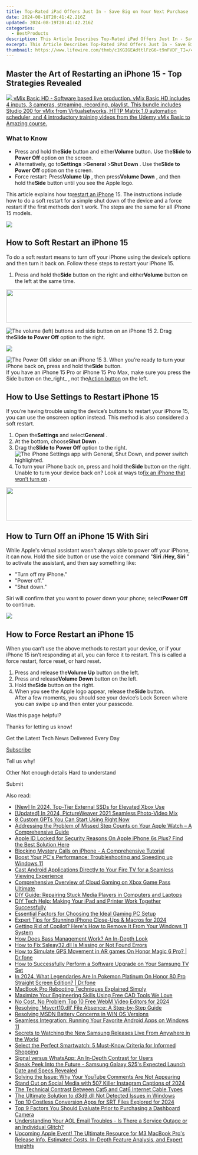```yaml
---
title: Top-Rated iPad Offers Just In - Save Big on Your Next Purchase
date: 2024-08-18T20:41:42.216Z
updated: 2024-08-19T20:41:42.216Z
categories:
  - BestProducts
description: This Article Describes Top-Rated iPad Offers Just In - Save Big on Your Next Purchase
excerpt: This Article Describes Top-Rated iPad Offers Just In - Save Big on Your Next Purchase
thumbnail: https://www.lifewire.com/thmb/c1KGIGEAdttlFzG6-t9nFVDF_TI=/400x300/filters:no_upscale():max_bytes(150000):strip_icc():format(webp)/AppleiPadAir5thGeneration_Amazon-5c501c5102244e7da18e01892735ba9c.jpg
---
```


## Master the Art of Restarting an iPhone 15 - Top Strategies Revealed
<!-- affiliate ads begin -->
<a href="https://secure.2checkout.com/order/checkout.php?PRODS=4718728&QTY=1&AFFILIATE=108875&CART=1"> <img src="https://secure.avangate.com/images/merchant/ce9a6fb2becc2d235e62b125e9260102/products/vMixCallScreenshot1-large.jpg" border="0"> vMix Basic HD - Software based live production. vMix Basic HD includes 4 inputs, 3 cameras, streaming, recording, playlist. 
This bundle includes Studio 200 for vMix from Virtualsetworks, HTTP Matrix 1.0 automation scheduler, and 4 introductory training videos from the Udemy vMix Basic to Amazing course. </a>
<!-- affiliate ads end -->
### What to Know

* Press and hold the**Side** button and either**Volume** button. Use the**Slide to Power Off** option on the screen.
* Alternatively, go to**Settings** \>**General** \>**Shut Down** . Use the**Slide to Power Off** option on the screen.
* Force restart: Press**Volume Up** , then press**Volume Down** , and then hold the**Side** button until you see the Apple logo.

 This article explains how to[restart an iPhone](https://www.lifewire.com/how-to-restart-iphone-2000288) 15\. The instructions include how to do a soft restart for a simple shut down of the device and a force restart if the first methods don't work. The steps are the same for all iPhone 15 models.

<!-- affiliate ads begin -->
<a href="https://store.movavi.com/affiliate.php?ACCOUNT=MOVAVI&AFFILIATE=108875&PATH=https%3A%2F%2Fwww.movavi.com%3FAFFILIATE%3D108875%26RESOURCE%3DMovavi%2BScreen%2BRecorder%2Bbox"><img src="https://mcusercontent.com/0885a03ded3d480dca9287f12/images/f026b149-fc7c-fd54-5f3e-1460bbb19b6b.jpg" border="0"></a>
<!-- affiliate ads end -->
## How to Soft Restart an iPhone 15

 To do a soft restart means to turn off your iPhone using the device’s options and then turn it back on. Follow these steps to restart your iPhone 15.

1. Press and hold the**Side** button on the right and either**Volume** button on the left at the same time.  
<!-- affiliate ads begin -->
<a href="https://newchic.sjv.io/c/5597632/1659704/14420" target="_top" id="1659704"><img src="//a.impactradius-go.com/display-ad/14420-1659704" border="0" alt="" width="728" height="90"/></a><img height="0" width="0" src="https://imp.pxf.io/i/5597632/1659704/14420" style="position:absolute;visibility:hidden;" border="0" />
<!-- affiliate ads end -->
![The volume (left) buttons and side button on an iPhone 15](https://www.lifewire.com/thmb/TmHUOU_P6SpM3wMTkgaBlQ6knbg=/1500x0/filters:no_upscale():max_bytes(150000):strip_icc():format(webp)/Side-and-Volume-buttons-on-iPhone-15-Pro-ce7f29a6f4bb4cf3bb66ea8b0b928ba3.jpg)
2. Drag the**Slide to Power Off** option to the right.  
<!-- affiliate ads begin -->
<a href="https://shop.mondly.com/affiliate.php?ACCOUNT=ATISTUDI&AFFILIATE=108875&PATH=https%3A%2F%2Fwww.mondly.com%3FAFFILIATE%3D108875%26RESOURCE%3D%2BGeneral%2B970x90%2B"><img src="https://secure.avangate.com/images/merchant/69c418c33ec2e1a4267fa9bb77fa1428/general-970x90.gif" border="0"></a>
<!-- affiliate ads end -->
![The Power Off slider on an iPhone 15](https://www.lifewire.com/thmb/_gkqlHLFwAAe43qTejESczVRQeE=/1500x0/filters:no_upscale():max_bytes(150000):strip_icc():format(webp)/iPhone15-Power-Off-Slider-8662940-84a3f064e5dc4278b8c8abb4a8bcbf56-a833a36d8094471694b628adb004cc60.jpg)
3. When you’re ready to turn your iPhone back on, press and hold the**Side** button.  
 If you have an iPhone 15 Pro or iPhone 15 Pro Max, make sure you press the Side button on the_right_ , not the[Action button](https://www.lifewire.com/use-action-button-on-iphone-15-pro-7972021) on the left.

## How to Use Settings to Restart iPhone 15

 If you’re having trouble using the device’s buttons to restart your iPhone 15, you can use the onscreen option instead. This method is also considered a soft restart.

1. Open the**Settings** and select**General** .
2. At the bottom, choose**Shut Down** .
3. Drag the**Slide to Power Off** option to the right.  
![The iPhone Settings app with General, Shut Down, and power switch highlighted.](https://www.lifewire.com/thmb/qkqSasRdubWydWHUBG5CkQeJstI=/1500x0/filters:no_upscale():max_bytes(150000):strip_icc():format(webp)/Turn-Of-iPhone-15-Pro-in-Settings-6be83e8413504c42b9bc2f146153f7da.jpg)
4. To turn your iPhone back on, press and hold the**Side** button on the right.  
 Unable to turn your device back on? Look at ways to[fix an iPhone that won’t turn on](https://www.lifewire.com/what-to-do-when-your-iphone-wont-turn-on-2000281) .

<!-- affiliate ads begin -->
<a href="https://laganoo.pxf.io/c/5597632/1657399/16446" target="_top" id="1657399"><img src="//a.impactradius-go.com/display-ad/16446-1657399" border="0" alt="" width="728" height="90"/></a><img height="0" width="0" src="https://imp.pxf.io/i/5597632/1657399/16446" style="position:absolute;visibility:hidden;" border="0" />
<!-- affiliate ads end -->
## How to Turn Off an iPhone 15 With Siri

 While Apple's virtual assistant wasn't always able to power off your iPhone, it can now. Hold the side button or use the voice command "**Siri** /**Hey, Siri** " to activate the assistant, and then say something like:

* "Turn off my iPhone."
* "Power off."
* "Shut down."

 Siri will confirm that you want to power down your phone; select**Power Off** to continue.

<!-- affiliate ads begin -->
<a href="https://shop.systoolsgroup.com/affiliate.php?ACCOUNT=SYSTOOBY&AFFILIATE=108875&PATH=https%3A%2F%2Fwww.systoolsgroup.com%3FAFFILIATE%3D108875%26RESOURCE%3D%2BSysTools%2BOutlook%2BRecovery"><img src="https://www.systoolsgroup.com/box/outlook-recovery.png" border="0"></a>
<!-- affiliate ads end -->
## How to Force Restart an iPhone 15

 When you can’t use the above methods to restart your device, or if your iPhone 15 isn’t responding at all, you can force it to restart. This is called a force restart, force reset, or hard reset.

1. Press and release the**Volume Up** button on the left.
2. Press and release**Volume Down** button on the left.
3. Hold the**Side** button on the right.
4. When you see the Apple logo appear, release the**Side** button.  
 After a few moments, you should see your device’s Lock Screen where you can swipe up and then enter your passcode.

Was this page helpful?

Thanks for letting us know!

 Get the Latest Tech News Delivered Every Day

[Subscribe](https://www.lifewire.com/#)

Tell us why!

 Other  Not enough details  Hard to understand

 Submit

<ins class="adsbygoogle"
     style="display:block"
     data-ad-format="autorelaxed"
     data-ad-client="ca-pub-7571918770474297"
     data-ad-slot="1223367746"></ins>



<ins class="adsbygoogle"
     style="display:block"
     data-ad-client="ca-pub-7571918770474297"
     data-ad-slot="8358498916"
     data-ad-format="auto"
     data-full-width-responsive="true"></ins>

<span class="atpl-alsoreadstyle">Also read:</span>
<div><ul>
<li><a href="https://video-capture.techidaily.com/new-in-2024-top-tier-external-ssds-for-elevated-xbox-use/"><u>[New] In 2024, Top-Tier External SSDs for Elevated Xbox Use</u></a></li>
<li><a href="https://fox-boxes.techidaily.com/updated-in-2024-pictureweaver-2021-seamless-photo-video-mix/"><u>[Updated] In 2024, PictureWeaver 2021  Seamless Photo-Video Mix</u></a></li>
<li><a href="https://tech-revival.techidaily.com/8-custom-gpts-you-can-start-using-right-now/"><u>8 Custom GPTs You Can Start Using Right Now</u></a></li>
<li><a href="https://technical-tips.techidaily.com/addressing-the-problem-of-missed-step-counts-on-your-apple-watch-a-comprehensive-guide/"><u>Addressing the Problem of Missed Step Counts on Your Apple Watch – A Comprehensive Guide</u></a></li>
<li><a href="https://apple-account.techidaily.com/apple-id-locked-for-security-reasons-on-apple-iphone-6s-plus-find-the-best-solution-here-by-drfone-ios/"><u>Apple ID Locked for Security Reasons On Apple iPhone 6s Plus? Find the Best Solution Here</u></a></li>
<li><a href="https://technical-tips.techidaily.com/blocking-mystery-calls-on-iphone-a-comprehensive-tutorial/"><u>Blocking Mystery Calls on iPhone - A Comprehensive Tutorial</u></a></li>
<li><a href="https://technical-tips.techidaily.com/boost-your-pcs-performance-troubleshooting-and-speeding-up-windows-11/"><u>Boost Your PC's Performance: Troubleshooting and Speeding up Windows 11</u></a></li>
<li><a href="https://technical-tips.techidaily.com/cast-android-applications-directly-to-your-fire-tv-for-a-seamless-viewing-experience/"><u>Cast Android Applications Directly to Your Fire TV for a Seamless Viewing Experience</u></a></li>
<li><a href="https://technical-tips.techidaily.com/comprehensive-overview-of-cloud-gaming-on-xbox-game-pass-ultimate/"><u>Comprehensive Overview of Cloud Gaming on Xbox Game Pass Ultimate</u></a></li>
<li><a href="https://technical-tips.techidaily.com/diy-guide-repairing-stuck-media-players-in-computers-and-laptops/"><u>DIY Guide: Repairing Stuck Media Players in Computers and Laptops</u></a></li>
<li><a href="https://technical-tips.techidaily.com/diy-tech-help-making-your-ipad-and-printer-work-together-successfully/"><u>DIY Tech Help: Making Your iPad and Printer Work Together Successfully</u></a></li>
<li><a href="https://technical-tips.techidaily.com/essential-factors-for-choosing-the-ideal-gaming-pc-setup/"><u>Essential Factors for Choosing the Ideal Gaming PC Setup</u></a></li>
<li><a href="https://some-knowledge.techidaily.com/expert-tips-for-stunning-iphone-close-ups-and-macros-for-2024/"><u>Expert Tips for Stunning iPhone Close-Ups & Macros for 2024</u></a></li>
<li><a href="https://technical-tips.techidaily.com/getting-rid-of-copilot-heres-how-to-remove-it-from-your-windows-11-system/"><u>Getting Rid of Copilot? Here's How to Remove It From Your Windows 11 System</u></a></li>
<li><a href="https://technical-tips.techidaily.com/how-does-bass-management-work-an-in-depth-look/"><u>How Does Bass Management Work? An In-Depth Look</u></a></li>
<li><a href="https://technical-tips.techidaily.com/how-to-fix-ssleay32dll-is-missing-or-not-found-errors/"><u>How to Fix Ssleay32.dll Is Missing or Not Found Errors</u></a></li>
<li><a href="https://fake-location.techidaily.com/how-to-simulate-gps-movement-in-ar-games-on-honor-magic-6-pro-drfone-by-drfone-virtual-android/"><u>How to Simulate GPS Movement in AR games On Honor Magic 6 Pro? | Dr.fone</u></a></li>
<li><a href="https://technical-tips.techidaily.com/how-to-successfully-perform-a-software-upgrade-on-your-samsung-tv-set/"><u>How to Successfully Perform a Software Upgrade on Your Samsung TV Set</u></a></li>
<li><a href="https://pokemon-go-android.techidaily.com/in-2024-what-legendaries-are-in-pokemon-platinum-on-honor-80-pro-straight-screen-edition-drfone-by-drfone-virtual-android/"><u>In 2024, What Legendaries Are In Pokemon Platinum On Honor 80 Pro Straight Screen Edition? | Dr.fone</u></a></li>
<li><a href="https://technical-tips.techidaily.com/macbook-pro-rebooting-techniques-explained-simply/"><u>MacBook Pro Rebooting Techniques Explained Simply</u></a></li>
<li><a href="https://technical-tips.techidaily.com/maximize-your-engineering-skills-using-free-cad-tools-we-love/"><u>Maximize Your Engineering Skills Using Free CAD Tools We Love</u></a></li>
<li><a href="https://video-creation-software.techidaily.com/no-cost-no-problem-top-10-free-webm-video-editors-for-2024/"><u>No Cost, No Problem Top 10 Free WebM Video Editors for 2024</u></a></li>
<li><a href="https://technical-tips.techidaily.com/resolving-msvcrt10dll-file-absence-a-step-by-step-guide/"><u>Resolving 'Msvcrt10.dll' File Absence: A Step-by-Step Guide</u></a></li>
<li><a href="https://graphic-issues.techidaily.com/resolving-msdn-battery-concerns-in-win-os-versions/"><u>Resolving MSDN Battery Concerns in WIN OS Versions</u></a></li>
<li><a href="https://technical-tips.techidaily.com/seamless-integration-running-your-favorite-android-apps-on-windows-11/"><u>Seamless Integration: Running Your Favorite Android Apps on Windows 11</u></a></li>
<li><a href="https://technical-tips.techidaily.com/secrets-to-watching-the-new-samsung-releases-live-from-anywhere-in-the-world/"><u>Secrets to Watching the New Samsung Releases Live From Anywhere in the World</u></a></li>
<li><a href="https://technical-tips.techidaily.com/select-the-perfect-smartwatch-5-must-know-criteria-for-informed-shopping/"><u>Select the Perfect Smartwatch: 5 Must-Know Criteria for Informed Shopping</u></a></li>
<li><a href="https://technical-tips.techidaily.com/signal-versus-whatsapp-an-in-depth-contrast-for-users/"><u>Signal versus WhatsApp: An In-Depth Contrast for Users</u></a></li>
<li><a href="https://technical-tips.techidaily.com/1722891247684-sneak-peek-into-the-future-samsung-galaxy-s25s-expected-launch-date-and-specs-revealed/"><u>Sneak Peek Into the Future - Samsung Galaxy S25's Expected Launch Date and Specs Revealed</u></a></li>
<li><a href="https://technical-tips.techidaily.com/solving-the-issue-why-your-youtube-comments-are-not-appearing/"><u>Solving the Issue: Why Your YouTube Comments Are Not Appearing</u></a></li>
<li><a href="https://technical-tips.techidaily.com/stand-out-on-social-media-with-507-killer-instagram-captions-of-2024/"><u>Stand Out on Social Media with 507 Killer Instagram Captions of 2024</u></a></li>
<li><a href="https://technical-tips.techidaily.com/the-technical-contrast-between-cat5-and-cat6-internet-cable-types/"><u>The Technical Contrast Between Cat5 and Cat6 Internet Cable Types</u></a></li>
<li><a href="https://technical-tips.techidaily.com/the-ultimate-solution-to-d3d9dll-not-detected-issues-in-windows/"><u>The Ultimate Solution to d3d9.dll Not Detected Issues in Windows</u></a></li>
<li><a href="https://some-approaches.techidaily.com/top-10-costless-conversion-apps-for-srt-files-explored-for-2024/"><u>Top 10 Costless Conversion Apps for SRT Files Explored for 2024</u></a></li>
<li><a href="https://technical-tips.techidaily.com/top-9-factors-you-should-evaluate-prior-to-purchasing-a-dashboard-camera/"><u>Top 9 Factors You Should Evaluate Prior to Purchasing a Dashboard Camera</u></a></li>
<li><a href="https://technical-tips.techidaily.com/understanding-your-aol-email-troubles-is-there-a-service-outage-or-an-individual-glitch/"><u>Understanding Your AOL Email Troubles - Is There a Service Outage or an Individual Glitch?</u></a></li>
<li><a href="https://technical-tips.techidaily.com/upcoming-apple-event-the-ultimate-resource-for-m3-macbook-pros-release-info-estimated-costs-in-depth-feature-analysis-and-expert-insights/"><u>Upcoming Apple Event! The Ultimate Resource for M3 MacBook Pro's Release Info, Estimated Costs, In-Depth Feature Analysis, and Expert Insights</u></a></li>
</ul></div>
